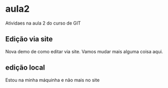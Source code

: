 # aula2
Atividaes na aula 2 do curso de GIT

## Edição via site
Nova demo de como editar via site. Vamos mudar mais alguma coisa aqui.

## edição local
Estou na minha máquinha e não mais no site
